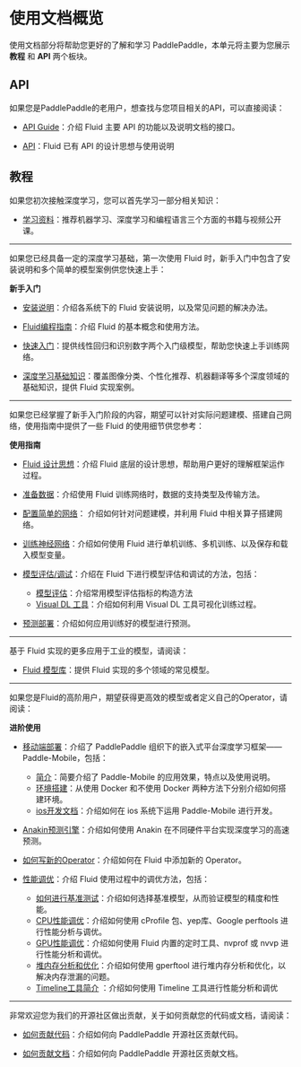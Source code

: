 # 使用文档概览

使用文档部分将帮助您更好的了解和学习 PaddlePaddle，本单元将主要为您展示 **教程** 和 **API** 两个板块。

## API
如果您是PaddlePaddle的老用户，想查找与您项目相关的API，可以直接阅读：

- [API Guide]()：介绍 Fluid 主要 API 的功能以及说明文档的接口。


- [API]()：Fluid 已有 API 的设计思想与使用说明

## 教程
如果您初次接触深度学习，您可以首先学习一部分相关知识：

- [学习资料]()：推荐机器学习、深度学习和编程语言三个方面的书籍与视频公开课。

---

如果您已经具备一定的深度学习基础，第一次使用 Fluid 时，新手入门中包含了安装说明和多个简单的模型案例供您快速上手：

**新手入门**

- [安装说明]()：介绍各系统下的 Fluid 安装说明，以及常见问题的解决办法。
- [Fluid编程指南]()：介绍 Fluid 的基本概念和使用方法。

- [快速入门]()：提供线性回归和识别数字两个入门级模型，帮助您快速上手训练网络。

- [深度学习基础知识]()：覆盖图像分类、个性化推荐、机器翻译等多个深度领域的基础知识，提供 Fluid 实现案例。

---

如果您已经掌握了新手入门阶段的内容，期望可以针对实际问题建模、搭建自己网络，使用指南中提供了一些 Fluid 的使用细节供您参考：

**使用指南**

- [Fluid 设计思想]()：介绍 Fluid 底层的设计思想，帮助用户更好的理解框架运作过程。

- [准备数据]()：介绍使用 Fluid 训练网络时，数据的支持类型及传输方法。

- [配置简单的网络]()： 介绍如何针对问题建模，并利用 Fluid 中相关算子搭建网络。

- [训练神经网络]()：介绍如何使用 Fluid 进行单机训练、多机训练、以及保存和载入模型变量。

- [模型评估/调试]()：介绍在 Fluid 下进行模型评估和调试的方法，包括：
	- [模型评估]()：介绍常用模型评估指标的构造方法
	- [Visual DL 工具]()：介绍如何利用 Visual DL 工具可视化训练过程。
- [预测部署]()：介绍如何应用训练好的模型进行预测。

---
基于 Fluid 实现的更多应用于工业的模型，请阅读：

- [Fluid 模型库]()：提供 Fluid 实现的多个领域的常见模型。

---

如果您是Fluid的高阶用户，期望获得更高效的模型或者定义自己的Operator，请阅读：

**进阶使用**

- [移动端部署]()：介绍了 PaddlePaddle 组织下的嵌入式平台深度学习框架——Paddle-Mobile，包括：
	- [简介]()：简要介绍了 Paddle-Mobile 的应用效果，特点以及使用说明。
	- [环境搭建]()：从使用 Docker 和不使用 Docker 两种方法下分别介绍如何搭建环境。
	- [ios开发文档]()：介绍如何在 ios 系统下运用 Paddle-Mobile 进行开发。

- [Anakin预测引擎]()：介绍如何使用 Anakin 在不同硬件平台实现深度学习的高速预测。



- [如何写新的Operator]()：介绍如何在 Fluid 中添加新的 Operator。

- [性能调优]()：介绍 Fluid 使用过程中的调优方法，包括：
	- [如何进行基准测试]()：介绍如何选择基准模型，从而验证模型的精度和性能。
	- [CPU性能调优]()：介绍如何使用 cProfile 包、yep库、Google perftools 进行性能分析与调优。
	- [GPU性能调优]()：介绍如何使用 Fluid 内置的定时工具、nvprof 或 nvvp 进行性能分析和调优。
 	- [堆内存分析和优化]()：介绍如何使用 gperftool 进行堆内存分析和优化，以解决内存泄漏的问题。
	- [Timeline工具简介]() ：介绍如何使用 Timeline 工具进行性能分析和调优

---
非常欢迎您为我们的开源社区做出贡献，关于如何贡献您的代码或文档，请阅读：

- [如何贡献代码]()：介绍如何向 PaddlePaddle 开源社区贡献代码。

- [如何贡献文档]()：介绍如何向 PaddlePaddle 开源社区贡献文档。
